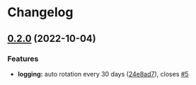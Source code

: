 # Changelog

## [0.2.0](https://github.com/EPFL-ENAC/ENACrestic/compare/v0.1.9...v0.2.0) (2022-10-04)


### Features

* **logging:** auto rotation every 30 days ([24e8ad7](https://github.com/EPFL-ENAC/ENACrestic/commit/24e8ad7b726afda1cf9fb570f707537130a1aafd)), closes [#5](https://github.com/EPFL-ENAC/ENACrestic/issues/5)

